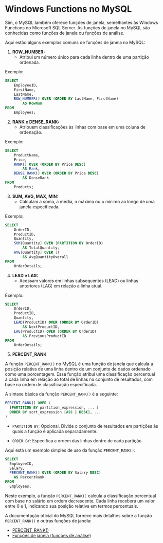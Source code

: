 # Windows Functions no MySQL

Sim, o MySQL também oferece funções de janela, semelhantes às Windows Functions no Microsoft SQL Server. As funções de janela no MySQL são conhecidas como funções de janela ou funções de análise.

Aqui estão alguns exemplos comuns de funções de janela no MySQL:

1. **ROW_NUMBER:**
   - Atribui um número único para cada linha dentro de uma partição ordenada.

Exemplo:
```sql
SELECT 
    EmployeeID, 
    FirstName, 
    LastName, 
    ROW_NUMBER() OVER (ORDER BY LastName, FirstName) 
        AS RowNum
FROM 
    Employees;
```

2. **RANK e DENSE_RANK:**
   - Atribuem classificações às linhas com base em uma coluna de ordenação.

Exemplo:
```sql
SELECT 
    ProductName, 
    Price,
    RANK() OVER (ORDER BY Price DESC) 
        AS Rank,
    DENSE_RANK() OVER (ORDER BY Price DESC) 
        AS DenseRank
FROM 
    Products;
```

3. **SUM, AVG, MAX, MIN:**
   - Calculam a soma, a média, o máximo ou o mínimo ao longo de uma janela especificada.

Exemplo:
```sql
SELECT 
    OrderID, 
    ProductID, 
    Quantity,
    SUM(Quantity) OVER (PARTITION BY OrderID) 
        AS TotalQuantity,
    AVG(Quantity) OVER () 
        AS AvgQuantityOverall
FROM 
    OrderDetails;
```

4. **LEAD e LAG:**
   - Acessam valores em linhas subsequentes (LEAD) ou linhas anteriores (LAG) em relação à linha atual.

Exemplo:
```sql
SELECT 
    OrderID, 
    ProductID, 
    Quantity,
    LEAD(ProductID) OVER (ORDER BY OrderID) 
        AS NextProductID,
    LAG(ProductID) OVER (ORDER BY OrderID) 
        AS PreviousProductID
FROM 
    OrderDetails;
```
5. **PERCENT_RANK**

A função `PERCENT_RANK()` no MySQL é uma função de janela que calcula a posição relativa de uma linha dentro de um conjunto de dados ordenado como uma porcentagem. Essa função atribui uma classificação percentual a cada linha em relação ao total de linhas no conjunto de resultados, com base na ordem de classificação especificada.

A sintaxe básica da função `PERCENT_RANK()` é a seguinte:

```sql
PERCENT_RANK() OVER (
  [PARTITION BY partition_expression, ... ]
  ORDER BY sort_expression [ASC | DESC], ...
)
```

- `PARTITION BY`: Opcional. Divide o conjunto de resultados em partições às quais a função é aplicada separadamente.

- `ORDER BY`: Especifica a ordem das linhas dentro de cada partição.

Aqui está um exemplo simples de uso da função `PERCENT_RANK()`:

```sql
SELECT
  EmployeeID,
  Salary,
  PERCENT_RANK() OVER (ORDER BY Salary DESC) 
    AS PercentRank
FROM
  Employees;
```

Neste exemplo, a função `PERCENT_RANK()` calcula a classificação percentual com base no salário em ordem decrescente. Cada linha receberá um valor entre 0 e 1, indicando sua posição relativa em termos percentuais.

A documentação oficial do MySQL fornece mais detalhes sobre a função `PERCENT_RANK()` e outras funções de janela:

- [PERCENT_RANK()](https://dev.mysql.com/doc/refman/8.0/en/window-function-descriptions.html#function_percent-rank)
- [Funções de janela (funções de análise)](https://dev.mysql.com/doc/refman/8.0/en/window-function-descriptions.html)